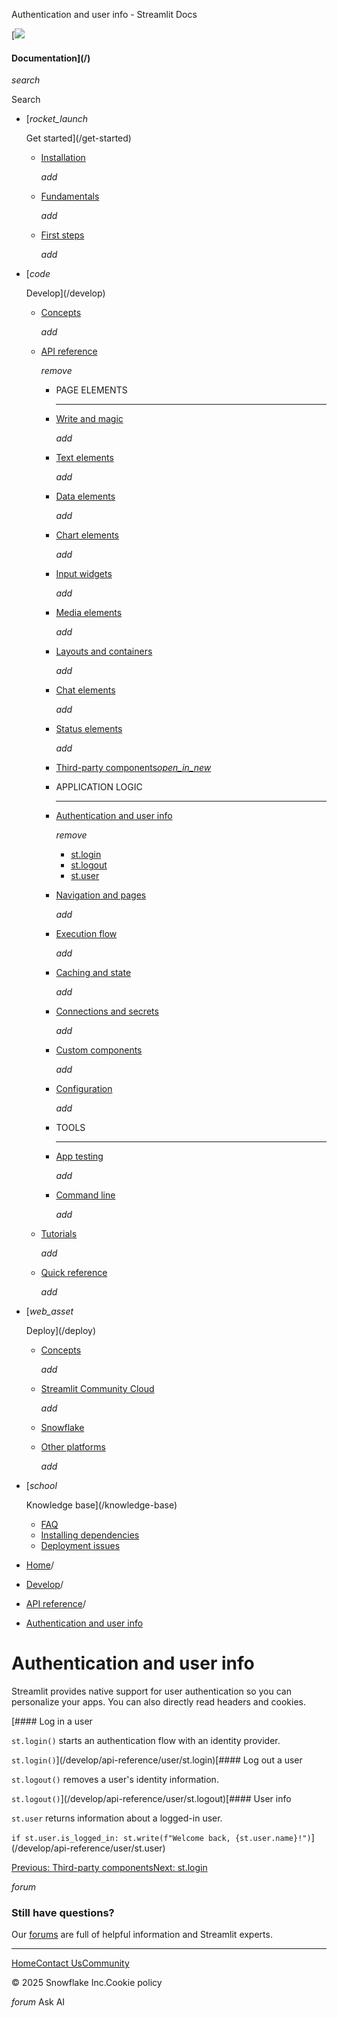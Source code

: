 ﻿Authentication and user info - Streamlit Docs

[![](/logo.svg)

#### Documentation](/)

*search*

Search

* [*rocket\_launch*

  Get started](/get-started)
  + [Installation](/get-started/installation)

    *add*
  + [Fundamentals](/get-started/fundamentals)

    *add*
  + [First steps](/get-started/tutorials)

    *add*
* [*code*

  Develop](/develop)
  + [Concepts](/develop/concepts)

    *add*
  + [API reference](/develop/api-reference)

    *remove*

    - PAGE ELEMENTS

      ---
    - [Write and magic](/develop/api-reference/write-magic)

      *add*
    - [Text elements](/develop/api-reference/text)

      *add*
    - [Data elements](/develop/api-reference/data)

      *add*
    - [Chart elements](/develop/api-reference/charts)

      *add*
    - [Input widgets](/develop/api-reference/widgets)

      *add*
    - [Media elements](/develop/api-reference/media)

      *add*
    - [Layouts and containers](/develop/api-reference/layout)

      *add*
    - [Chat elements](/develop/api-reference/chat)

      *add*
    - [Status elements](/develop/api-reference/status)

      *add*
    - [Third-party components*open\_in\_new*](https://streamlit.io/components)
    - APPLICATION LOGIC

      ---
    - [Authentication and user info](/develop/api-reference/user)

      *remove*

      * [st.login](/develop/api-reference/user/st.login)
      * [st.logout](/develop/api-reference/user/st.logout)
      * [st.user](/develop/api-reference/user/st.user)
    - [Navigation and pages](/develop/api-reference/navigation)

      *add*
    - [Execution flow](/develop/api-reference/execution-flow)

      *add*
    - [Caching and state](/develop/api-reference/caching-and-state)

      *add*
    - [Connections and secrets](/develop/api-reference/connections)

      *add*
    - [Custom components](/develop/api-reference/custom-components)

      *add*
    - [Configuration](/develop/api-reference/configuration)

      *add*
    - TOOLS

      ---
    - [App testing](/develop/api-reference/app-testing)

      *add*
    - [Command line](/develop/api-reference/cli)

      *add*
  + [Tutorials](/develop/tutorials)

    *add*
  + [Quick reference](/develop/quick-reference)

    *add*
* [*web\_asset*

  Deploy](/deploy)
  + [Concepts](/deploy/concepts)

    *add*
  + [Streamlit Community Cloud](/deploy/streamlit-community-cloud)

    *add*
  + [Snowflake](/deploy/snowflake)
  + [Other platforms](/deploy/tutorials)

    *add*
* [*school*

  Knowledge base](/knowledge-base)
  + [FAQ](/knowledge-base/using-streamlit)
  + [Installing dependencies](/knowledge-base/dependencies)
  + [Deployment issues](/knowledge-base/deploy)

* [Home](/)/
* [Develop](/develop)/
* [API reference](/develop/api-reference)/
* [Authentication and user info](/develop/api-reference/user)

Authentication and user info
============================

Streamlit provides native support for user authentication so you can personalize your apps. You can also directly read headers and cookies.

[#### Log in a user

`st.login()` starts an authentication flow with an identity provider.

`st.login()`](/develop/api-reference/user/st.login)[#### Log out a user

`st.logout()` removes a user's identity information.

`st.logout()`](/develop/api-reference/user/st.logout)[#### User info

`st.user` returns information about a logged-in user.

`if st.user.is_logged_in:
st.write(f"Welcome back, {st.user.name}!")`](/develop/api-reference/user/st.user)

[Previous: Third-party components](https://streamlit.io/components)[Next: st.login](/develop/api-reference/user/st.login)

*forum*

### Still have questions?

Our [forums](https://discuss.streamlit.io) are full of helpful information and Streamlit experts.

---

[Home](/)[Contact Us](mailto:hello@streamlit.io?subject=Contact%20from%20documentation%20)[Community](https://discuss.streamlit.io)

© 2025 Snowflake Inc.Cookie policy

*forum* Ask AI
